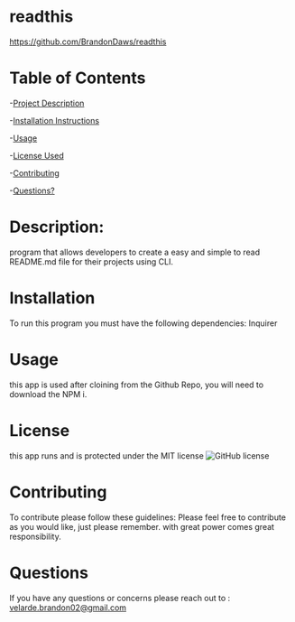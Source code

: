 
  # readthis
  https://github.com/BrandonDaws/readthis
  # Table of Contents
  -[Project Description](##Description)

  -[Installation Instructions](#Installation)

  -[Usage](#Usage)

  -[License Used](#License)

  -[Contributing](#Contributing)

  -[Questions?](#Questions)
    
  # Description:
  program that allows developers to create a easy and simple to read README.md file for their projects using CLI. 

  # Installation
   To run this program you must have the following dependencies: Inquirer

  # Usage 
  this app is used after cloining from the Github Repo, you will need to download the NPM i. 

  # License 
  this app runs and is protected under the MIT license 
  ![GitHub license](https://img.shields.io/badge/license-MIT-blue.svg)

  # Contributing
  To contribute please follow these guidelines: Please feel free to contribute as you would like, just please remember. with great power comes great responsibility. 

  # Questions
  If you have any questions or concerns please reach out to : velarde.brandon02@gmail.com

